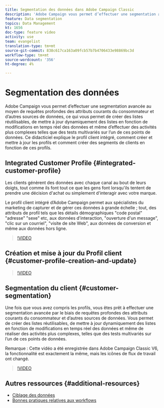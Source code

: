 ```yaml
---
title: Segmentation des données dans Adobe Campaign Classic
description: 'Adobe Campaign vous permet d’effectuer une segmentation avancée au moyen de requêtes profondes des attributs courants du consommateur et d’autres sources de données, ce qui vous permet de créer des listes réutilisables, de mettre à jour dynamiquement des listes en fonction de modifications en temps réel des données et même d’effectuer des activités plus complexes telles que des tests multivariés sur l’un de ces points de données. Ce didacticiel explique le profil client intégré, comment créer et mettre à jour les profils et comment créer des segments de clients en fonction de ces profils. '
feature: Data segmentation
topics: Data Management
kt: 1656
doc-type: feature video
activity: use
team: evangelist
translation-type: tm+mt
source-git-commit: 838c617ca163a09fcb57b7b4706433e98869bc3d
workflow-type: tm+mt
source-wordcount: '356'
ht-degree: 4%

---
```



# Segmentation des données

Adobe Campaign vous permet d’effectuer une segmentation avancée au moyen de requêtes profondes des attributs courants du consommateur et d’autres sources de données, ce qui vous permet de créer des listes réutilisables, de mettre à jour dynamiquement des listes en fonction de modifications en temps réel des données et même d’effectuer des activités plus complexes telles que des tests multivariés sur l’un de ces points de données. Ce didacticiel explique le profil client intégré, comment créer et mettre à jour les profils et comment créer des segments de clients en fonction de ces profils.

## Integrated Customer Profile {#integrated-customer-profile}

Les clients génèrent des données avec chaque canal au bout de leurs doigts, tout comme ils font tout ce que les gens font lorsqu&#39;ils tentent de prendre une décision d&#39;achat ou simplement d&#39;interagir avec votre marque.

Le profil client intégré d’Adobe Campaign permet aux spécialistes du marketing de capturer et de gérer ces données à grande échelle ; tout, des attributs de profil tels que les détails démographiques &quot;code postal&quot; &quot;adresse&quot; &quot;sexe&quot; etc, aux données d&#39;interaction, &quot;ouverture d&#39;un message&quot;, &quot;clic sur un courriel&quot;, &quot;visite de site Web&quot;, aux données de conversion et même aux données hors ligne.

>[!VIDEO](https://video.tv.adobe.com/v/23629?quality=12)

## Création et mise à jour du Profil client {#customer-profile-creation-and-update}

>[!VIDEO](https://video.tv.adobe.com/v/23632?quality=12)

## Segmentation du client {#customer-segmentation}

Une fois que vous avez compris les profils, vous êtes prêt à effectuer une segmentation avancée par le biais de requêtes profondes des attributs courants du consommateur et d’autres sources de données. Vous permet de créer des listes réutilisables, de mettre à jour dynamiquement des listes en fonction de modifications en temps réel des données et même de réaliser des activités plus complexes, telles que des tests multivariés sur l’un de ces points de données.

Remarque : Cette vidéo a été enregistrée dans Adobe Campaign Classic V6, la fonctionnalité est exactement la même, mais les icônes de flux de travail ont changé.

>[!VIDEO](https://video.tv.adobe.com/v/23635?quality=12)

## Autres ressources {#additional-resources}

* [Ciblage des données](https://docs.adobe.com/content/help/en/campaign-classic/using/automating-with-workflows/general-operation/targeting-data.html)
* [Bonnes pratiques relatives aux workflows](https://docs.adobe.com/content/help/fr-FR/campaign-classic/using/automating-with-workflows/general-operation/workflow-best-practices.html)
